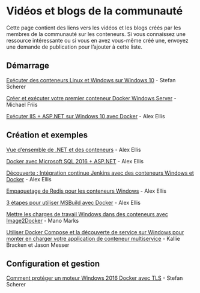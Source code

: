 # Vidéos et blogs de la communauté
Cette page contient des liens vers les vidéos et les blogs créés par les membres de la communauté sur les conteneurs.  Si vous connaissez une ressource intéressante ou si vous en avez vous-même créé une, envoyez une demande de publication pour l’ajouter à cette liste.

## Démarrage
[Exécuter des conteneurs Linux et Windows sur Windows 10](https://stefanscherer.github.io/run-linux-and-windows-containers-on-windows-10/) - Stefan Scherer

[Créer et exécuter votre premier conteneur Docker Windows Server](https://blog.docker.com/2016/09/build-your-first-docker-windows-server-container/) - Michael Friis

[Exécuter IIS + ASP.NET sur Windows 10 avec Docker](http://blog.alexellis.io/run-iis-asp-net-on-windows-10-with-docker/) - Alex Ellis


## Création et exemples
[Vue d’ensemble de .NET et des conteneurs](http://blog.alexellis.io/docker-dotnet-containers/) - Alex Ellis

[Docker avec Microsoft SQL 2016 + ASP.NET](http://blog.alexellis.io/docker-does-sql2016-aspnet/) - Alex Ellis

[Découverte : Intégration continue Jenkins avec des conteneurs Windows et Docker](http://blog.alexellis.io/continuous-integration-docker-windows-containers/) - Alex Ellis

[Empaquetage de Redis pour les conteneurs Windows](http://blog.alexellis.io/packaging-windows-containers/) - Alex Ellis

[3 étapes pour utiliser MSBuild avec Docker](http://blog.alexellis.io/3-steps-to-msbuild-with-docker/) - Alex Ellis

[Mettre les charges de travail Windows dans des conteneurs avec Image2Docker](https://blog.docker.com/2016/10/containerize-windows-workloads-image2docker/) - Mano Marks

[Utiliser Docker Compose et la découverte de service sur Windows pour monter en charger votre application de conteneur multiservice](https://blogs.technet.microsoft.com/virtualization/2016/10/18/use-docker-compose-and-service-discovery-on-windows-to-scale-out-your-multi-service-container-application/) - Kallie Bracken et Jason Messer


## Configuration et gestion
[Comment protéger un moteur Windows 2016 Docker avec TLS](https://stefanscherer.github.io/protecting-a-windows-2016-docker-engine-with-tls/) - Stefan Scherer


<!--HONumber=Nov16_HO1-->


